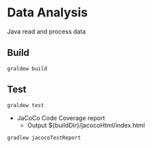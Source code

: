# Data Analysis

Java read and process data 

## Build
```
graldew build
```

## Test
```
graldew test
```
- JaCoCo Code Coverage report
    - Output ${buildDir}/jacocoHtml/index.html
```
gradlew jacocoTestReport
```
